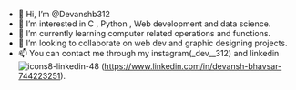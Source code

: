 - 👋 Hi, I’m @Devanshb312
- 👀 I’m interested in C , Python , Web development and data science. 
- 🌱 I’m currently learning computer related operations and functions.
- 💞️ I’m looking to collaborate on web dev and graphic designing projects.
- 📫 You can contact me through my instagram(_dev__312) and linkedin![icons8-linkedin-48](https://github.com/Devanshb312/Devanshb312/assets/128084928/d49471e4-8cd4-4840-84e6-00ca127ef2fe)
(https://www.linkedin.com/in/devansh-bhavsar-744223251).
<!---
Devanshb312/Devanshb312 is a ✨ special ✨ repository because its `README.md` (this file) appears on your GitHub profile.
You can click the Preview link to take a look at your changes.
--->
